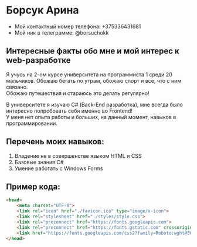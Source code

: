 # Борсук Арина

- Мой контактный номер телефона: +375336431681
- Мой ник в телеграмме: @borsuchokk

## Интересные факты обо мне и мой интерес к web-разработке

Я учусь на 2-ом курсе университета на программиста 1 среди 20 мальчиков. Обожаю бегать по утрам, обожаю спорт и все, что с ним связано.  
Обожаю путешествия и стараюсь это делать регулярно!

В университете я изучаю С# (Back-End разработка), мне всегда было интересно попробовать себя именно во Frontend!  
У меня нет опыта работы и больших, на данный момент, навыков в программировании.

## Перечень моих навыков:

1. Владение не в совершенстве языком HTML и CSS
2. Базовые знания C#
3. Умение работать с Windows Forms

## Пример кода:

```html
<head>
    <meta charset="UTF-8">
    <link rel="icon" href="./favicon.ico" type="image/x-icon">
    <link rel="stylesheet" href="./styles/style.css">
    <link rel="preconnect" href="https://fonts.googleapis.com">
    <link rel="preconnect" href="https://fonts.gstatic.com" crossorigin>
    <link href="https://fonts.googleapis.com/css2?family=Roboto:wght@300;400;500;700&display=swap" rel="stylesheet">
</head>
